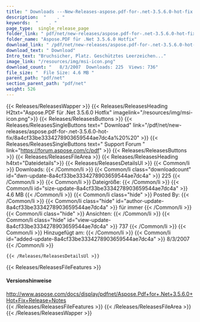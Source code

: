 ```yaml
---
title: " Downloads ---New-Releases-aspose.pdf-for-.net-3.5.6.0-hot-fix . "
description:  "    . " 
keywords:  "    . " 
page_type:  single_release_page
folder_link: " pdf/net/new-releases/aspose.pdf-for-.net-3.5.6.0-hot-fix/"
folder_name: "Aspose.PDF für .Net 3.5.6.0 Hotfix"
download_link: " /pdf/net/new-releases/aspose.pdf-for-.net-3.5.6.0-hot-fix/8a4cf33be3334278903659544ae7dc4a"
download_text: " Download"
Intro_text: "Bruchsicher, Platz. Geschütztes Leerzeichen..."
image_link: "/resources/img/msi-icon.png"
download_count: "   8/3/2007  Downloads: 225  Views: 736"
file_size: "  File Size: 4.6 MB "
parent_path: "pdf/net"
section_parent_path: "pdf/net"
weight: 526
---
```


{{< Releases/ReleasesWapper >}}
  {{< Releases/ReleasesHeading H2txt="Aspose.PDF für .Net 3.5.6.0 Hotfix" imagelink="/resources/img/msi-icon.png">}}
  {{< Releases/ReleasesButtons >}}
    {{< Releases/ReleasesSingleButtons text=" Download" link="/pdf/net/new-releases/aspose.pdf-for-.net-3.5.6.0-hot-fix/8a4cf33be3334278903659544ae7dc4a%20%20" >}}
    {{< Releases/ReleasesSingleButtons text=" Support Forum " link="https://forum.aspose.com/c/pdf" >}}
  {{< Releases/ReleasesButtons >}}
  {{< Releases/ReleasesFileArea >}}
    {{< Releases/ReleasesHeading h4txt="Dateidetails">}}
    {{< Releases/ReleasesDetailsUl >}}
            {{< Common/li >}} Downloads: {{< /Common/li >}}
      {{< Common/li class="downloadcount" id="dwn-update-8a4cf33be3334278903659544ae7dc4a" >}} 225 {{< /Common/li >}}
      {{< Common/li >}} Dateigröße: {{< /Common/li >}}
      {{< Common/li id="size-update-8a4cf33be3334278903659544ae7dc4a" >}} 4.6 MB {{< /Common/li >}} 
      {{< Common/li  class="hide" >}} Posted By: {{< /Common/li >}} 
      {{< Common/li class="hide" id="author-update-8a4cf33be3334278903659544ae7dc4a" >}} für immer {{< /Common/li >}}
      {{< Common/li class="hide" >}} Ansichten: {{< /Common/li >}}
      {{< Common/li class="hide" id="view-update-8a4cf33be3334278903659544ae7dc4a" >}} 737 {{< /Common/li >}}
      {{< Common/li >}} Hinzugefügt am: {{< /Common/li >}}
      {{< Common/li id="added-update-8a4cf33be3334278903659544ae7dc4a" >}} 8/3/2007 {{< /Common/li >}} 

    {{< /Releases/ReleasesDetailsUl >}}

  {{< Releases/ReleasesFileFeatures >}}
      <h4>Versionshinweise</h4><div> <a href="http://www.aspose.com/docs/display/pdfnet/Aspose.Pdf+for+.Net+3.5.6.0+Hot+Fix+Release+Notes">http://www.aspose.com/docs/display/pdfnet/Aspose.Pdf+for+.Net+3.5.6.0+Hot+Fix+Release+Notes</a></div>
  {{< /Releases/ReleasesFileFeatures >}}
 {{< /Releases/ReleasesFileArea >}}
{{< /Releases/ReleasesWapper >}}



